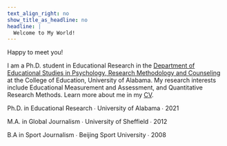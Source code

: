 ```yaml
---
text_align_right: no
show_title_as_headline: no
headline: |
  Welcome to My World!
---
```


<!-- this is a subheadline -->
Happy to meet you!

I am a Ph.D. student in Educational Research in the [Department of Educational Studies in Psychology, Research Methodology and Counseling](https://education.ua.edu/departments/edstudies/) at the College of Education, University of Alabama. My research interests include Educational Measurement and Assessment, and Quantitative Research Methods. Learn more about me in my [CV](file:///Users/Xu/Desktop/CV-%20Y.Xu-For%20Website.html).


<i class="fas fa-graduation-cap pr2"></i>Ph.D. in Educational Research  &#8729;
 University of Alabama  &#8729;  2021
 
<i class="fas fa-graduation-cap pr2"></i>M.A. in Global Journalism  &#8729;
 University of Sheffield  &#8729;  2012

<i class="fas fa-graduation-cap pr2"></i>B.A in Sport Journalism  &#8729;
 Beijing Sport University  &#8729;  2008

